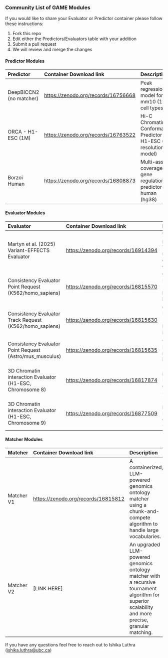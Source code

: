 ### Community List of GAME Modules

If you would like to share your Evaluator or Predictor container please follow these instructions:

1. Fork this repo
2. Edit either the Predictors/Evaluators table with your addition
3. Submit a pull request
4. We will review and merge the changes

#### Predictor Modules


| Predictor  | Container Download link  | Description |
| :------------ |:---------------| :-----|
| DeepBICCN2 (no matcher)              |  https://zenodo.org/records/16756668             | Peak regression model for mm10 (19 cell types)       |
| ORCA - H1-ESC (1M)              |  https://zenodo.org/records/16763522             | Hi-C Chromatin Conformation Predictor for H1-ESC (1M resolution model)       |
| Borzoi Human              |  https://zenodo.org/records/16808873             | Multi-assay coverage and gene regulation predictor for human (hg38)       |


#### Evaluator Modules


| Evaluator  | Container Download link  | Description |
| :------------ |:---------------| :-----|
| Martyn et al. (2025) Variant-EFFECTS Evaluator              | https://zenodo.org/records/16914394              | Variant effect predictions in THP-1 monocytes and Jurkat T cells.|
| Consistency Evaluator Point Request (K562/homo_sapiens)               | https://zenodo.org/records/16815570               | Consistency Evaluator (point) for homo_sapiens in K562        |
| Consistency Evaluator Track Request (K562/homo_sapiens)               | https://zenodo.org/records/16815630               | Consistency Evaluator (track) for homo_sapiens in K562        |
| Consistency Evaluator Point Request (Astro/mus_musculus)               | https://zenodo.org/records/16815635               | Consistency Evaluator for mus_musculus in Astrocytes        |
| 3D Chromatin interaction Evaluator (H1-ESC, Chromosome 8)              | https://zenodo.org/records/16817874               | 3D Chromatin interaction Evaluator - Chromosome 8 in H1-ESC        |
| 3D Chromatin interaction Evaluator (H1-ESC, Chromosome 9)              | https://zenodo.org/records/16877509               | 3D Chromatin interaction Evaluator - Chromosome 9 in H1-ESC        |


#### Matcher Modules


| Matcher  | Container Download link  | Description |
| :------------ |:---------------| :-----|
| Matcher V1               | https://zenodo.org/records/16815812             | A containerized, LLM-powered genomics ontology matcher using a chunk-and-compete algorithm to handle large vocabularies.        |
| Matcher V2               | [LINK HERE]             | An upgraded LLM-powered genomics ontology matcher with a recursive tournament algorithm for superior scalability and more precise, granular matching.        |

If you have any questions feel free to reach out to Ishika Luthra (ishika.luthra@ubc.ca)